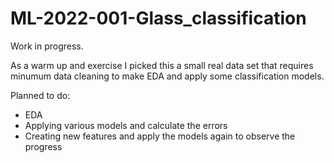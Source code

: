 # ML-2022-001-Glass_classification
Work in progress.

As a warm up and exercise I picked this a small real data set that requires minumum data cleaning to make EDA and apply some classification models.

Planned to do:
- EDA
- Applying various models and calculate the errors
- Creating new features and apply the models again to observe the progress
